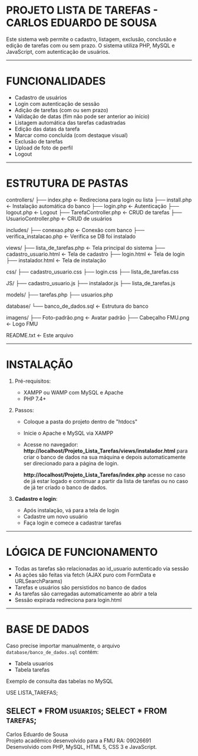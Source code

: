 # PROJETO LISTA DE TAREFAS - CARLOS EDUARDO DE SOUSA

Este sistema web permite o cadastro, listagem, exclusão, conclusão e edição de tarefas com ou sem prazo. O sistema utiliza PHP, MySQL e JavaScript, com autenticação de usuários.

---

# FUNCIONALIDADES

- Cadastro de usuários
- Login com autenticação de sessão
- Adição de tarefas (com ou sem prazo)
- Validação de datas (fim não pode ser anterior ao início)
- Listagem automática das tarefas cadastradas
- Edição das datas da tarefa
- Marcar como concluída (com destaque visual)
- Exclusão de tarefas
- Upload de foto de perfil
- Logout

---

# ESTRUTURA DE PASTAS

controllers/
├── index.php                 ← Redireciona para login ou lista
├── install.php               ← Instalação automática do banco
├── login.php                 ← Autenticação
├── logout.php                ← Logout
├── TarefaController.php      ← CRUD de tarefas
├── UsuarioController.php     ← CRUD de usuários

includes/
├── conexao.php               ← Conexão com banco
├── verifica_instalacao.php   ← Verifica se DB foi instalado

views/
├── lista_de_tarefas.php      ← Tela principal do sistema
├── cadastro_usuario.html     ← Tela de cadastro
├── login.html                ← Tela de login
├── instalador.html           ← Tela de instalação

css/
├── cadastro_usuario.css
├── login.css
├── lista_de_tarefas.css

JS/
├── cadastro_usuario.js
├── instalador.js
├── lista_de_tarefas.js

models/
├── tarefas.php
├── usuarios.php

database/
└── banco_de_dados.sql        ← Estrutura do banco

imagens/
├── Foto-padrão.png           ← Avatar padrão
├── Cabeçalho FMU.png         ← Logo FMU

README.txt                    ← Este arquivo

---

# INSTALAÇÃO

1. Pré-requisitos:
   - XAMPP ou WAMP com MySQL e Apache
   - PHP 7.4+

2. Passos:
   - Coloque a pasta do projeto dentro de "htdocs"
   - Inicie o Apache e MySQL via XAMPP
   - Acesse no navegador:
     **http://localhost/Projeto_Lista_Tarefas/views/instalador.html** para criar o banco de dados na sua máquina e depois automaticamente ser direcionado para a página de login.

     **http://localhost/Projeto_Lista_Tarefas/index.php** acesse no caso de já estar logado e continuar a partir da lista de tarefas ou no caso de já ter criado o banco de dados.

3. **Cadastro e login**:
   - Após instalação, vá para a tela de login
   - Cadastre um novo usuário
   - Faça login e comece a cadastrar tarefas

---

# LÓGICA DE FUNCIONAMENTO

- Todas as tarefas são relacionadas ao id_usuario autenticado via sessão
- As ações são feitas via fetch (AJAX puro com FormData e URLSearchParams)
- Tarefas e usuários são persistidos no banco de dados
- As tarefas são carregadas automaticamente ao abrir a tela
- Sessão expirada redireciona para login.html

---

# BASE DE DADOS

Caso precise importar manualmente, o arquivo `database/banco_de_dados.sql` contém:

- Tabela usuarios
- Tabela tarefas

Exemplo de consulta das tabelas no MySQL

USE LISTA_TAREFAS;

SELECT * FROM `USUARIOS`;
SELECT * FROM `TAREFAS`;
---

Carlos Eduardo de Sousa  
Projeto acadêmico desenvolvido para a FMU
RA: 09026691  
Desenvolvido com PHP, MySQL, HTML 5, CSS 3 e JavaScript.
